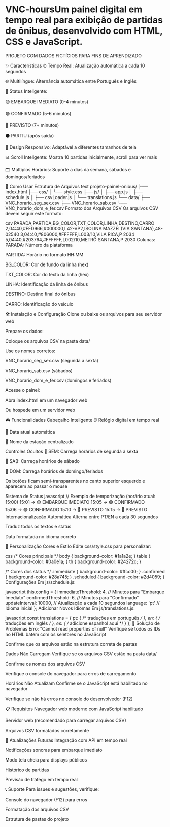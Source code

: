 # VNC-hoursUm painel digital em tempo real para exibição de partidas de ônibus, desenvolvido com HTML, CSS e JavaScript.

PROJETO COM DADOS FICTÍCIOS PARA FINS DE APRENDIZADO

✨ Características
⏰ Tempo Real: Atualização automática a cada 10 segundos

🌐 Multilíngue: Alternância automática entre Português e Inglês

🎯 Status Inteligente:

🟡 EMBARQUE IMEDIATO (0-4 minutos)

🟢 CONFIRMADO (5-6 minutos)

🔵 PREVISTO (7+ minutos)

⚫ PARTIU (após saída)

📱 Design Responsivo: Adaptável a diferentes tamanhos de tela

📊 Scroll Inteligente: Mostra 10 partidas inicialmente, scroll para ver mais

🗂️ Múltiplos Horários: Suporte a dias da semana, sábados e domingos/feriados

🚀 Como Usar
Estrutura de Arquivos
text
projeto-painel-onibus/
├── index.html
├── css/
│   └── style.css
├── js/
│   ├── app.js
│   ├── schedule.js
│   ├── csvLoader.js
│   └── translations.js
└── data/
    ├── VNC_horario_seg_sex.csv
    ├── VNC_horario_sab.csv
    └── VNC_horario_dom_e_fer.csv
Formato dos Arquivos CSV
Os arquivos CSV devem seguir este formato:

csv
PARADA,PARTIDA,BG_COLOR,TXT_COLOR,LINHA,DESTINO,CARRO
2,04:40,#FFD966,#000000,L42-VP2,ISOLINA MAZZEI (VIA SANTANA),48-02540
3,04:40,#806000,#FFFFFF,L003/10,VILA RICA,P 2034
5,04:40,#203764,#FFFFFF,L002/10,METRÔ SANTANA,P 2030
Colunas:
PARADA: Número da plataforma

PARTIDA: Horário no formato HH:MM

BG_COLOR: Cor de fundo da linha (hex)

TXT_COLOR: Cor do texto da linha (hex)

LINHA: Identificação da linha de ônibus

DESTINO: Destino final do ônibus

CARRO: Identificação do veículo

🛠️ Instalação e Configuração
Clone ou baixe os arquivos para seu servidor web

Prepare os dados:

Coloque os arquivos CSV na pasta data/

Use os nomes corretos:

VNC_horario_seg_sex.csv (segunda a sexta)

VNC_horario_sab.csv (sábados)

VNC_horario_dom_e_fer.csv (domingos e feriados)

Acesse o painel:

Abra index.html em um navegador web

Ou hospede em um servidor web

🎮 Funcionalidades
Cabeçalho Inteligente
⏰ Relógio digital em tempo real

📅 Data atual automática

🏢 Nome da estação centralizado

Controles Ocultos
🔘 SEM: Carrega horários de segunda a sexta

🔘 SAB: Carrega horários de sábado

🔘 DOM: Carrega horários de domingo/feriados

Os botões ficam semi-transparentes no canto superior esquerdo e aparecem ao passar o mouse

Sistema de Status
javascript
// Exemplo de temporização (horário atual: 15:00)
15:01 → 🟡 EMBARQUE IMEDIATO
15:05 → 🟢 CONFIRMADO  
15:06 → 🟢 CONFIRMADO
15:10 → 🔵 PREVISTO
15:15 → 🔵 PREVISTO
Internacionalização Automática
Alterna entre PT/EN a cada 30 segundos

Traduz todos os textos e status

Data formatada no idioma correto

🔧 Personalização
Cores e Estilo
Edite css/style.css para personalizar:

css
/* Cores principais */
body { background-color: #1a1a2e; }
table { background-color: #0a0e1a; }
th { background-color: #24272c; }

/* Cores dos status */
.immediate { background-color: #ffcc00; }
.confirmed { background-color: #28a745; }
.scheduled { background-color: #2d4059; }
Configurações
Em js/schedule.js:

javascript
this.config = {
    immediateThreshold: 4,    // Minutos para "Embarque Imediato"
    confirmedThreshold: 6,    // Minutos para "Confirmado"  
    updateInterval: 10000,    // Atualização a cada 10 segundos
    language: 'pt'            // Idioma inicial
};
Adicionar Novos Idiomas
Em js/translations.js:

javascript
const translations = {
    pt: { /* traduções em português */ },
    en: { /* traduções em inglês */ },
    es: { /* adicione espanhol aqui */ }
};
🐛 Solução de Problemas
Erro: "Cannot read properties of null"
Verifique se todos os IDs no HTML batem com os seletores no JavaScript

Confirme que os arquivos estão na estrutura correta de pastas

Dados Não Carregam
Verifique se os arquivos CSV estão na pasta data/

Confirme os nomes dos arquivos CSV

Verifique o console do navegador para erros de carregamento

Horários Não Atualizam
Confirme se o JavaScript está habilitado no navegador

Verifique se não há erros no console do desenvolvedor (F12)

📋 Requisitos
Navegador web moderno com JavaScript habilitado

Servidor web (recomendado para carregar arquivos CSV)

Arquivos CSV formatados corretamente

🔄 Atualizações Futuras
Integração com API em tempo real

Notificações sonoras para embarque imediato

Modo tela cheia para displays públicos

Histórico de partidas

Previsão de tráfego em tempo real

📞 Suporte
Para issues e sugestões, verifique:

Console do navegador (F12) para erros

Formatação dos arquivos CSV

Estrutura de pastas do projeto